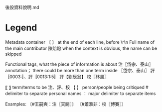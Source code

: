 後設資料說明.md

<h1>Legend</h1>

Metadata container
〘 〙 at the end of each line, before \r\n
Full name of the main contributor
陳貽焮 when the context is obvious, the name can be skipped

Functional tags, what the piece of information is about 
注〖岱宗、泰山〗 annotation； there could be more than one term inside 〖岱宗、泰山〗
評〚0003:〛、評〚0013:1:5〛
評【劉辰翁】
校〖林風〗

〖 〗 term/terms to be 注、評、校
【 】 person/people being critiqued
\# delimiter to separate personal names
： major delimiter to separate items

Examples:
〘#王嗣奭：注〖天闕〗〙
〘#蕭滌非：校〖博賽〗〙

